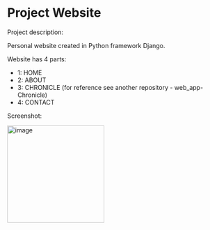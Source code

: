 # Project Website

Project description:

Personal website created in Python framework Django.

Website has 4 parts:
- 1: HOME
- 2: ABOUT
- 3: CHRONICLE (for reference see another repository - web_app-Chronicle)
- 4: CONTACT

Screenshot:

<img width="223" alt="image" src="https://user-images.githubusercontent.com/119850119/212858471-5df1be58-3bbf-4c8f-9d38-b1787982f4bf.png">
